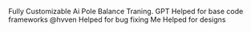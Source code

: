 Fully Customizable Ai Pole Balance Traning. 
GPT Helped for base code frameworks
@hvven Helped for bug fixing
Me Helped for designs
